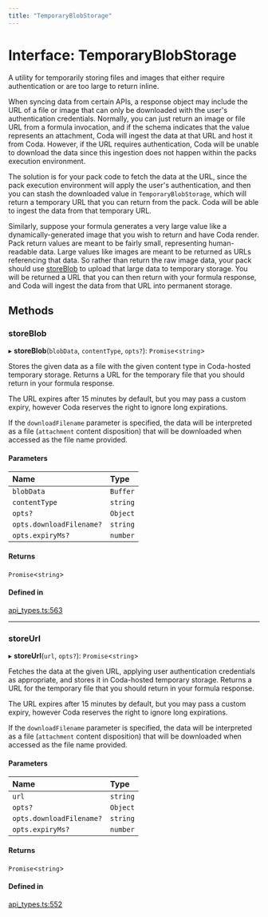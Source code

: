 ```yaml
---
title: "TemporaryBlobStorage"
---
```

# Interface: TemporaryBlobStorage

A utility for temporarily storing files and images that either require authentication
or are too large to return inline.

When syncing data from certain APIs, a response object may include the URL of a file or
image that can only be downloaded with the user's authentication credentials. Normally,
you can just return an image or file URL from a formula invocation, and if the schema
indicates that the value represents an attachment, Coda will ingest the data at that URL
and host it from Coda. However, if the URL requires authentication, Coda will be unable
to download the data since this ingestion does not happen within the packs execution
environment.

The solution is for your pack code to fetch the data at the URL, since the pack
execution environment will apply the user's authentication, and then you can
stash the downloaded value in `TemporaryBlobStorage`, which will return a temporary
URL that you can return from the pack. Coda will be able to ingest the data from
that temporary URL.

Similarly, suppose your formula generates a very large value like a dynamically-generated
image that you wish to return and have Coda render. Pack return values are meant to be
fairly small, representing human-readable data. Large values like images are meant to
be returned as URLs referencing that data. So rather than return the raw image data,
your pack should use [storeBlob](TemporaryBlobStorage.md#storeblob) to upload that large data to temporary storage.
You will be returned a URL that you can then return with your formula response, and
Coda will ingest the data from that URL into permanent storage.

## Methods

### storeBlob

▸ **storeBlob**(`blobData`, `contentType`, `opts?`): `Promise`<`string`\>

Stores the given data as a file with the given content type in Coda-hosted temporary storage.
Returns a URL for the temporary file that you should return in your formula response.

The URL expires after 15 minutes by default, but you may pass a custom expiry, however
Coda reserves the right to ignore long expirations.

If the `downloadFilename` parameter is specified, the data will be interpreted as a file (`attachment` content
disposition) that will be downloaded when accessed as the file name provided.

#### Parameters

| Name | Type |
| :------ | :------ |
| `blobData` | `Buffer` |
| `contentType` | `string` |
| `opts?` | `Object` |
| `opts.downloadFilename?` | `string` |
| `opts.expiryMs?` | `number` |

#### Returns

`Promise`<`string`\>

#### Defined in

[api_types.ts:563](https://github.com/coda/packs-sdk/blob/main/api_types.ts#L563)

___

### storeUrl

▸ **storeUrl**(`url`, `opts?`): `Promise`<`string`\>

Fetches the data at the given URL, applying user authentication credentials as appropriate,
and stores it in Coda-hosted temporary storage. Returns a URL for the temporary file
that you should return in your formula response.

The URL expires after 15 minutes by default, but you may pass a custom expiry, however
Coda reserves the right to ignore long expirations.

If the `downloadFilename` parameter is specified, the data will be interpreted as a file (`attachment` content
disposition) that will be downloaded when accessed as the file name provided.

#### Parameters

| Name | Type |
| :------ | :------ |
| `url` | `string` |
| `opts?` | `Object` |
| `opts.downloadFilename?` | `string` |
| `opts.expiryMs?` | `number` |

#### Returns

`Promise`<`string`\>

#### Defined in

[api_types.ts:552](https://github.com/coda/packs-sdk/blob/main/api_types.ts#L552)
